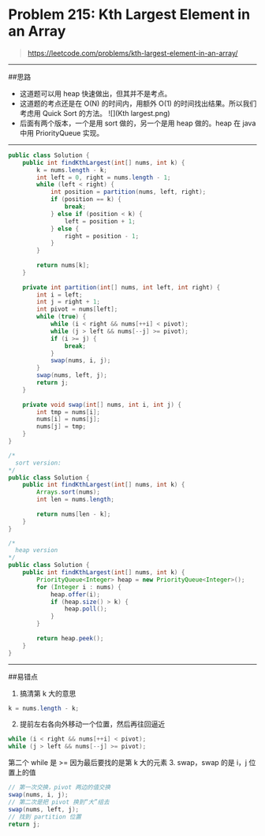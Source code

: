 # Problem 215: Kth Largest Element in an Array


> https://leetcode.com/problems/kth-largest-element-in-an-array/

-------------
##思路
* 这道题可以用 heap 快速做出，但其并不是考点。
* 这道题的考点还是在 O(N) 的时间内，用额外 O(1) 的时间找出结果。所以我们考虑用 Quick Sort 的方法。
![](Kth largest.png)
* 后面有两个版本，一个是用 sort 做的，另一个是用 heap 做的。heap 在 java 中用 PriorityQueue 实现。
-----------
```java
public class Solution {
    public int findKthLargest(int[] nums, int k) {
        k = nums.length - k;
        int left = 0, right = nums.length - 1;
        while (left < right) {
            int position = partition(nums, left, right);
            if (position == k) {
                break;
            } else if (position < k) {
                left = position + 1;
            } else {
                right = position - 1;
            }
        }
        
        return nums[k];
    }
    
    private int partition(int[] nums, int left, int right) {
        int i = left;
        int j = right + 1;
        int pivot = nums[left];
        while (true) {
            while (i < right && nums[++i] < pivot);
            while (j > left && nums[--j] >= pivot);
            if (i >= j) {
                break;
            }
            swap(nums, i, j);
        }
        swap(nums, left, j);
        return j;
    }
    
    private void swap(int[] nums, int i, int j) {
        int tmp = nums[i];
        nums[i] = nums[j];
        nums[j] = tmp;
    }
}
```
```java
/*
  sort version:
*/
public class Solution {
    public int findKthLargest(int[] nums, int k) {
        Arrays.sort(nums);
        int len = nums.length;
      
        return nums[len - k];
    }
}
```

```java
/*
  heap version
*/
public class Solution {
    public int findKthLargest(int[] nums, int k) {
        PriorityQueue<Integer> heap = new PriorityQueue<Integer>();
        for (Integer i : nums) {
            heap.offer(i);
            if (heap.size() > k) {
                heap.poll();
            }
        }
        
        return heap.peek();
    }
}
```
------
##易错点

1. 搞清第 k 大的意思
```java
k = nums.length - k;
```
2. 提前左右各向外移动一个位置，然后再往回逼近
```java
while (i < right && nums[++i] < pivot);
while (j > left && nums[--j] >= pivot);
```
第二个 while 是 >= 因为最后要找的是第 k 大的元素
3. swap，swap 的是 i，j 位置上的值
```java
// 第一次交换，pivot 两边的值交换
swap(nums, i, j); 
// 第二次是把 pivot 换到“大”组去
swap(nums, left, j);
// 找到 partition 位置
return j;
```




















